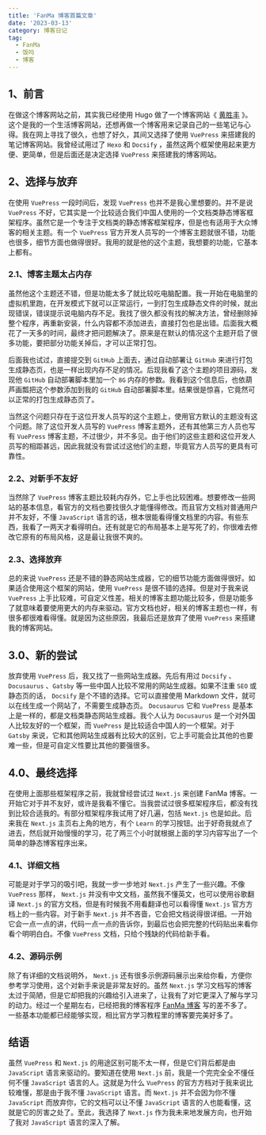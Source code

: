 ```yaml
---
title: 'FanMa 博客首篇文章'
date: '2023-03-13'
category: 博客日记
tag:
  - FanMa
  - 饭吗
  - 博客
---
```


## 1、前言

在做这个博客网站之前，其实我已经使用 Hugo 做了一个博客网站《 [黄胜丰](https://fanmav.github.io) 》。这个是我的一个生活博客网站，还想再做一个博客用来记录自己的一些笔记与心得。我在网上寻找了很久，也想了好久，其间又选择了使用 `VuePress` 来搭建我的笔记博客网站。我曾经试用过了 `Hexo` 和 `Docsify` ，虽然这两个框架使用起来更方便、更简单，但是后面还是决定选择 `VuePress` 来搭建我的博客网站。

## 2、选择与放弃

在使用 `VuePress` 一段时间后，发现 `VuePress` 也并不是我心里想要的。并不是说 `VuePress` 不好，它其实是一个比较适合我们中国人使用的一个文档类静态博客框架程序。虽然它是一个专注于文档类的静态博客框架程序，但是也有适用于大众博客的相关主题。有一个 `VuePress` 官方开发人员写的一个博客主题就很不错，功能也很多，细节方面也做得很好。我用的就是他的这个主题，我想要的功能，它基本上都有。

### 2.1、博客主题太占内存

虽然他这个主题还不错，但是功能太多了就比较吃电脑配置。我一开始在电脑里的虚拟机里跑，在开发模式下就可以正常运行，一到打包生成静态文件的时候，就出现错误，错误提示说电脑内存不足。我找了很久都没有找的解决方法，曾经删除掉整个程序，再重新安装，什么内容都不添加进去，直接打包也是出错。后面我大概花了一天多的时间，最终才把问题解决了。原来是在默认的情况这个主题开启了很多功能，要把部分功能关掉后，才可以正常打包。

后面我也试过，直接提交到 `GitHub` 上面去，通过自动部署让 `GitHub` 来进行打包生成静态页，也是一样出现内存不足的情况。后现我看了这个主题的项目源码，发现他 `GitHub` 自动部署脚本里加一个 `8G` 内存的参数。我看到这个信息后，也依葫芦画瓢把这个参数添加到我的 `GitHub` 自动部署脚本里。结果很是惊喜，它竟然可以正常的打包生成静态页了。

当然这个问题只存在于这位开发人员写的这个主题上，使用官方默认的主题没有这个问题。除了这位开发人员写的 `VuePress` 博客主题外，还有其他第三方人员也写有 `VuePress` 博客主题，不过很少，并不多见。由于他们的这些主题和这位开发人员写的相距甚远，因此我就没有尝试过这他们的主题，毕竟官方人员写的更具有可靠性。

### 2.2、对新手不友好

当然除了 `VuePress` 博客主题比较耗内存外，它上手也比较困难。想要修改一些网站的基本信息，看官方的文档也要找很久才能懂得修改。而且官方文档对普通用户并不友好，不懂 `JavaScript` 语言的话，根本很能看得懂文档里的内容。有些东西，我看了一两天才看得明白。还有就是它的布局基本上是写死了的，你很难去修改它原有的布局风格，这是最让我很不爽的。

### 2.3、选择放弃

总的来说 `VuePress` 还是不错的静态网站生成器，它的细节功能方面做得很好。如果适合使用这个框架的网站，使用 `VuePress` 是很不错的选择。但是对于我来说 `VuePress` 上手比较难，可自定义性差。相关的博客主题功能比较多，但是功能多了就意味着要使用更大的内存来驱动。官方文档也好，相关的博客主题也一样，有很多都很难看得懂。就是因为这些原因，我最后还是放弃了使用 `VuePress` 来搭建我的博客网站。

## 3.0、新的尝试

放弃使用 `VuePress` 后，我又找了一些网站生成器。先后有用过 `Docsify` 、 `Docusaurus` 、`Gatsby` 等一些中国人比较不常用的网站生成器。如果不注重 `SEO` 或静态页的话， `Docsify` 是个不错的选择。它可以直接使用 Markdown 文件，就可以在线生成一个网站了，不需要生成静态页。 `Docusaurus` 它和 `VuePress` 是基本上是一样的，都是文档类静态网站生成器。我个人认为 `Docusaurus` 是一个对外国人比较友好的一个框架，而 `VuePress` 是比较适合中国人的一个框架。对于 `Gatsby` 来说，它和其他网站生成器有比较大的区别，它上手可能会比其他的也要难一些，但是可自定义性要比其他的要强很多。

## 4.0、最终选择

在使用上面那些框架程序之前，我就曾经尝试过 `Next.js` 来创建 FanMa 博客。一开始它对于并不友好，或许是我看不懂它。当我尝试过很多框架程序后，都没有找到比较合适我的。有部分框架程序我试用了好几遍，包括 `Next.js` 也是如此。后来我在 `Next.js` 主页右上角的地方，有个 `Learn` 的学习按钮。出于好奇我就点了进去，然后就开始慢慢的学习，花了两三个小时就根据上面的学习内容写出了一个简单的静态博客程序出来。

### 4.1、详细文档

可能是对于学习的吸引吧，我就一步一步地对 `Next.js` 产生了一些兴趣。不像 `VuePress` 那样， `Next.js` 并没有中文文档，虽然我不懂英文，也可以使用谷歌翻译 `Next.js` 的官方文档，但是有时候我不用看翻译也可以看得懂 `Next.js` 官方方档上的一些内容。对于新手 `Next.js` 并不吝啬，它会把文档说得很详细。一开始它会一点一点的讲，代码一点一点的告诉你，到最后也会把完整的代码贴出来看你看个明明白白。不像 `VuePress` 文档，只给个残缺的代码给新手看。

### 4.2、源码示例

除了有详细的文档说明外， `Next.js` 还有很多示例源码展示出来给你看，方便你参考学习使用，这个对新手来说是非常友好的。虽然 `Next.js` 学习文档写的博客太过于简陋，但是它却把我的兴趣给引入进来了，让我有了对它更深入了解与学习的动力。经过一个星期左右，已经把我的博客程序 [FanMa 博客](https://fanmau.github.io) 写的差不多了。一些基本功能都已经能够实现，相比官方学习教程里的博客要完美好多了。

## 结语

虽然 `VuePress` 和 `Next.js` 的用途区别可能不太一样，但是它们背后都是由 `JavaScript` 语言来驱动的。要知道在使用 `Next.js` 前，我是一个完完全全不懂任何不懂 `JavaScript` 语言的人。这就是为什么 `VuePress` 的官方方档对于我来说比较难懂，那是由于我不懂 `JavaScript` 语言。而 `Next.js` 并不会因为你不懂 `JavaScript` 而放弃你，它的文档可以让不懂 `JavaScript` 语言的人也能看懂，这就是它的厉害之处了。至此，我选择了 `Next.js` 作为我未来地发展方向，也开始了我对 `JavaScript` 语言的深入了解。